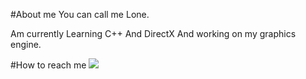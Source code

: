 #About me
You can call me Lone.

Am currently Learning C++ And DirectX
And working on my graphics engine.

#How to reach me
![](https://discord.c99.nl/widget/theme-1/762389349676613693.png)


